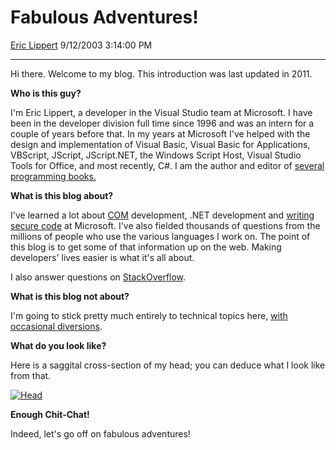 # Fabulous Adventures\!

[Eric Lippert](https://social.msdn.microsoft.com/profile/Eric%20Lippert) 9/12/2003 3:14:00 PM

-----

Hi there. Welcome to my blog. This introduction was last updated in 2011.

**Who is this guy?**

I'm Eric Lippert, a developer in the Visual Studio team at Microsoft. I have been in the developer division full time since 1996 and was an intern for a couple of years before that. In my years at Microsoft I've helped with the design and implementation of Visual Basic, Visual Basic for Applications, VBScript, JScript, JScript.NET, the Windows Script Host, Visual Studio Tools for Office, and most recently, C\#. I am the author and editor of [several programming books.](http://blogs.msdn.com/b/ericlippert/archive/tags/books)

**What is this blog about?**

I've learned a lot about [COM](http://blogs.msdn.com/b/ericlippert/archive/tags/com+programming) development, .NET development and [writing secure code](http://blogs.msdn.com/b/ericlippert/archive/tags/security) at Microsoft. I've also fielded thousands of questions from the millions of people who use the various languages I work on. The point of this blog is to get some of that information up on the web. Making developers' lives easier is what it's all about.

I also answer questions on [StackOverflow](http://stackoverflow.com/users/88656/eric-lippertStackOverflow).

**What is this blog not about?**

I'm going to stick pretty much entirely to technical topics here, [with occasional diversions](http://blogs.msdn.com/b/ericlippert/archive/tags/non_2d00_computer/).

**What do you look like?**

Here is a saggital cross-section of my head; you can deduce what I look like from that.

[![Head](https://msdnshared.blob.core.windows.net/media/TNBlogsFS/BlogFileStorage/blogs_msdn/ericlippert/WindowsLiveWriter/FabulousAdventures_D7C3/Head_thumb.jpg)](https://msdnshared.blob.core.windows.net/media/TNBlogsFS/BlogFileStorage/blogs_msdn/ericlippert/WindowsLiveWriter/FabulousAdventures_D7C3/Head_2.jpg)

**Enough Chit-Chat\!**

Indeed, let's go off on fabulous adventures\!

